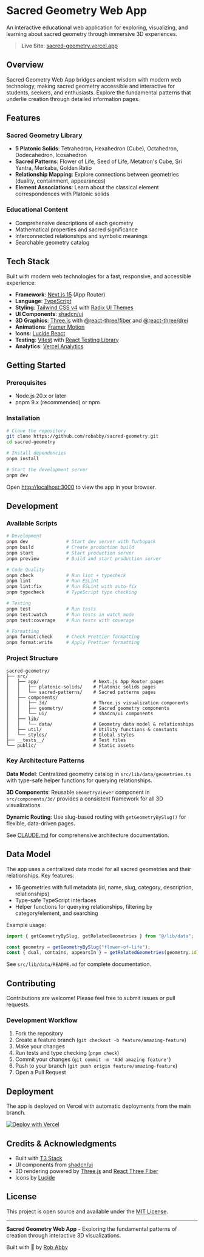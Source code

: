 # Sacred Geometry Web App

An interactive educational web application for exploring, visualizing, and learning about sacred geometry through immersive 3D experiences.

> **Live Site**: [sacred-geometry.vercel.app](https://sacred-geometry.vercel.app/)

## Overview

Sacred Geometry Web App bridges ancient wisdom with modern web technology, making sacred geometry accessible and interactive for students, seekers, and enthusiasts. Explore the fundamental patterns that underlie creation through detailed information pages.

## Features

### Sacred Geometry Library

- **5 Platonic Solids**: Tetrahedron, Hexahedron (Cube), Octahedron, Dodecahedron, Icosahedron
- **Sacred Patterns**: Flower of Life, Seed of Life, Metatron's Cube, Sri Yantra, Merkaba, Golden Ratio
- **Relationship Mapping**: Explore connections between geometries (duality, containment, appearances)
- **Element Associations**: Learn about the classical element correspondences with Platonic solids

### Educational Content

- Comprehensive descriptions of each geometry
- Mathematical properties and sacred significance
- Interconnected relationships and symbolic meanings
- Searchable geometry catalog

## Tech Stack

Built with modern web technologies for a fast, responsive, and accessible experience:

- **Framework**: [Next.js 15](https://nextjs.org/) (App Router)
- **Language**: [TypeScript](https://www.typescriptlang.org/)
- **Styling**: [Tailwind CSS v4](https://tailwindcss.com/) with [Radix UI Themes](https://www.radix-ui.com/themes)
- **UI Components**: [shadcn/ui](https://ui.shadcn.com/)
- **3D Graphics**: [Three.js](https://threejs.org/) with [@react-three/fiber](https://docs.pmnd.rs/react-three-fiber) and [@react-three/drei](https://github.com/pmndrs/drei)
- **Animations**: [Framer Motion](https://www.framer.com/motion/)
- **Icons**: [Lucide React](https://lucide.dev/)
- **Testing**: [Vitest](https://vitest.dev/) with [React Testing Library](https://testing-library.com/react)
- **Analytics**: [Vercel Analytics](https://vercel.com/analytics)

## Getting Started

### Prerequisites

- Node.js 20.x or later
- pnpm 9.x (recommended) or npm

### Installation

```bash
# Clone the repository
git clone https://github.com/robabby/sacred-geometry.git
cd sacred-geometry

# Install dependencies
pnpm install

# Start the development server
pnpm dev
```

Open [http://localhost:3000](http://localhost:3000) to view the app in your browser.

## Development

### Available Scripts

```bash
# Development
pnpm dev              # Start dev server with Turbopack
pnpm build            # Create production build
pnpm start            # Start production server
pnpm preview          # Build and start production server

# Code Quality
pnpm check            # Run lint + typecheck
pnpm lint             # Run ESLint
pnpm lint:fix         # Run ESLint with auto-fix
pnpm typecheck        # TypeScript type checking

# Testing
pnpm test             # Run tests
pnpm test:watch       # Run tests in watch mode
pnpm test:coverage    # Run tests with coverage

# Formatting
pnpm format:check     # Check Prettier formatting
pnpm format:write     # Apply Prettier formatting
```

### Project Structure

```
sacred-geometry/
├── src/
│   ├── app/                    # Next.js App Router pages
│   │   ├── platonic-solids/    # Platonic solids pages
│   │   └── sacred-patterns/    # Sacred patterns pages
│   ├── components/
│   │   ├── 3d/                 # Three.js visualization components
│   │   ├── geometry/           # Sacred geometry components
│   │   └── ui/                 # shadcn/ui components
│   ├── lib/
│   │   └── data/               # Geometry data model & relationships
│   ├── util/                   # Utility functions & constants
│   └── styles/                 # Global styles
├── __tests__/                  # Test files
└── public/                     # Static assets
```

### Key Architecture Patterns

**Data Model**: Centralized geometry catalog in `src/lib/data/geometries.ts` with type-safe helper functions for querying relationships.

**3D Components**: Reusable `GeometryViewer` component in `src/components/3d/` provides a consistent framework for all 3D visualizations.

**Dynamic Routing**: Use slug-based routing with `getGeometryBySlug()` for flexible, data-driven pages.

See [CLAUDE.md](./CLAUDE.md) for comprehensive architecture documentation.

## Data Model

The app uses a centralized data model for all sacred geometries and their relationships. Key features:

- 16 geometries with full metadata (id, name, slug, category, description, relationships)
- Type-safe TypeScript interfaces
- Helper functions for querying relationships, filtering by category/element, and searching

Example usage:

```typescript
import { getGeometryBySlug, getRelatedGeometries } from "@/lib/data";

const geometry = getGeometryBySlug("flower-of-life");
const { dual, contains, appearsIn } = getRelatedGeometries(geometry.id);
```

See `src/lib/data/README.md` for complete documentation.

## Contributing

Contributions are welcome! Please feel free to submit issues or pull requests.

### Development Workflow

1. Fork the repository
2. Create a feature branch (`git checkout -b feature/amazing-feature`)
3. Make your changes
4. Run tests and type checking (`pnpm check`)
5. Commit your changes (`git commit -m 'Add amazing feature'`)
6. Push to your branch (`git push origin feature/amazing-feature`)
7. Open a Pull Request

## Deployment

The app is deployed on Vercel with automatic deployments from the main branch.

[![Deploy with Vercel](https://vercel.com/button)](https://vercel.com/new/clone?repository-url=https://github.com/robabby/sacred-geometry)

## Credits & Acknowledgments

- Built with [T3 Stack](https://create.t3.gg/)
- UI components from [shadcn/ui](https://ui.shadcn.com/)
- 3D rendering powered by [Three.js](https://threejs.org/) and [React Three Fiber](https://docs.pmnd.rs/react-three-fiber)
- Icons by [Lucide](https://lucide.dev/)

## License

This project is open source and available under the [MIT License](LICENSE).

---

**Sacred Geometry Web App** - Exploring the fundamental patterns of creation through interactive 3D visualizations.

Built with 💜 by [Rob Abby](https://github.com/robabby)
